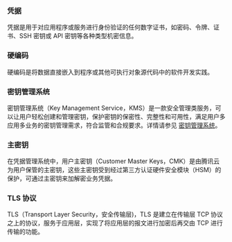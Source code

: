 ### 凭据
凭据是用于对应用程序或服务进行身份验证的任何数字证书，如密码、令牌、证书、SSH 密钥或 API 密钥等各种类型机密信息。

### 硬编码
硬编码是将数据直接嵌入到程序或其他可执行对象源代码中的软件开发实践。

### 密钥管理系统
密钥管理系统（Key Management Service，KMS）是一款安全管理类服务，可以让用户轻松创建和管理密钥，保护密钥的保密性、完整性和可用性，满足用户多应用多业务的密钥管理需求，符合监管和合规要求。详情请参见 [密钥管理系统](https://cloud.tencent.com/product/kms)。

### 主密钥
在凭据管理系统中，用户主密钥（Customer Master Keys，CMK）是由腾讯云为用户保管的主密钥，这些主密钥受到经过第三方认证硬件安全模块（HSM）的保护，可通过主密钥来加解密业务凭据。

### TLS 协议
TLS（Transport Layer Security，安全传输层)，TLS 是建立在传输层 TCP 协议之上的协议，服务于应用层，实现了将应用层的报文进行加密后再交由 TCP 进行传输的功能。
